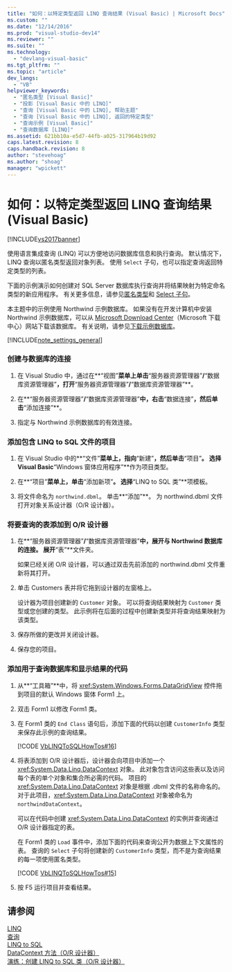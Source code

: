 ```yaml
---
title: "如何：以特定类型返回 LINQ 查询结果 (Visual Basic) | Microsoft Docs"
ms.custom: ""
ms.date: "12/14/2016"
ms.prod: "visual-studio-dev14"
ms.reviewer: ""
ms.suite: ""
ms.technology: 
  - "devlang-visual-basic"
ms.tgt_pltfrm: ""
ms.topic: "article"
dev_langs: 
  - "VB"
helpviewer_keywords: 
  - "匿名类型 [Visual Basic]"
  - "投影 [Visual Basic 中的 LINQ]"
  - "查询 [Visual Basic 中的 LINQ], 帮助主题"
  - "查询 [Visual Basic 中的 LINQ], 返回的特定类型"
  - "查询示例 [Visual Basic]"
  - "查询数据库 [LINQ]"
ms.assetid: 621bb10a-e5d7-44fb-a025-317964b19d92
caps.latest.revision: 8
caps.handback.revision: 8
author: "stevehoag"
ms.author: "shoag"
manager: "wpickett"
---
```

# 如何：以特定类型返回 LINQ 查询结果 (Visual Basic)
[!INCLUDE[vs2017banner](../../../../csharp/includes/vs2017banner.md)]

使用语言集成查询 \(LINQ\) 可以方便地访问数据库信息和执行查询。  默认情况下，LINQ 查询以匿名类型返回对象列表。  使用 `Select` 子句，也可以指定查询返回特定类型的列表。  
  
 下面的示例演示如何创建对 SQL Server 数据库执行查询并将结果映射为特定命名类型的新应用程序。  有关更多信息，请参见[匿名类型](../../../../visual-basic/programming-guide/language-features/objects-and-classes/anonymous-types.md)和 [Select 子句](../../../../visual-basic/language-reference/queries/select-clause.md)。  
  
 本主题中的示例使用 Northwind 示例数据库。  如果没有在开发计算机中安装 Northwind 示例数据库，可以从 [Microsoft Download Center](http://go.microsoft.com/fwlink/?LinkID=98088)（Microsoft 下载中心）网站下载该数据库。  有关说明，请参见[下载示例数据库](../Topic/Downloading%20Sample%20Databases.md)。  
  
 [!INCLUDE[note_settings_general](../../../../csharp/language-reference/compiler-messages/includes/note_settings_general_md.md)]  
  
### 创建与数据库的连接  
  
1.  在 Visual Studio 中，通过在**“视图”**菜单上单击**“服务器资源管理器”**\/**“数据库资源管理器”**，打开**“服务器资源管理器”**\/**“数据库资源管理器”**。  
  
2.  在**“服务器资源管理器”**\/**“数据库资源管理器”**中，右击**“数据连接”**，然后单击**“添加连接”**。  
  
3.  指定与 Northwind 示例数据库的有效连接。  
  
### 添加包含 LINQ to SQL 文件的项目  
  
1.  在 Visual Studio 中的**“文件”**菜单上，指向**“新建”**，然后单击**“项目”**。  选择 Visual Basic**“Windows 窗体应用程序”**作为项目类型。  
  
2.  在**“项目”**菜单上，单击**“添加新项”**。  选择**“LINQ to SQL 类”**项模板。  
  
3.  将文件命名为 `northwind.dbml`。  单击**“添加”**。  为 northwind.dbml 文件打开对象关系设计器（O\/R 设计器）。  
  
### 将要查询的表添加到 O\/R 设计器  
  
1.  在**“服务器资源管理器”**\/**“数据库资源管理器”**中，展开与 Northwind 数据库的连接。  展开**“表”**文件夹。  
  
     如果已经关闭 O\/R 设计器，可以通过双击先前添加的 northwind.dbml 文件重新将其打开。  
  
2.  单击 Customers 表并将它拖到设计器的左窗格上。  
  
     设计器为项目创建新的 `Customer` 对象。  可以将查询结果映射为 `Customer` 类型或您创建的类型。  此示例将在后面的过程中创建新类型并将查询结果映射为该类型。  
  
3.  保存所做的更改并关闭设计器。  
  
4.  保存您的项目。  
  
### 添加用于查询数据库和显示结果的代码  
  
1.  从**“工具箱”**中，将 <xref:System.Windows.Forms.DataGridView> 控件拖到项目的默认 Windows 窗体 Form1 上。  
  
2.  双击 Form1 以修改 Form1 类。  
  
3.  在 Form1 类的 `End Class` 语句后，添加下面的代码以创建 `CustomerInfo` 类型来保存此示例的查询结果。  
  
     [!CODE [VbLINQToSQLHowTos#16](../CodeSnippet/VS_Snippets_VBCSharp/VbLINQtoSQLHowTos#16)]  
  
4.  将表添加到 O\/R 设计器后，设计器会向项目中添加一个 <xref:System.Data.Linq.DataContext> 对象。  此对象包含访问这些表以及访问每个表的单个对象和集合所必需的代码。  项目的 <xref:System.Data.Linq.DataContext> 对象是根据 .dbml 文件的名称命名的。  对于此项目，<xref:System.Data.Linq.DataContext> 对象被命名为 `northwindDataContext`。  
  
     可以在代码中创建 <xref:System.Data.Linq.DataContext> 的实例并查询通过 O\/R 设计器指定的表。  
  
     在 Form1 类的 `Load` 事件中，添加下面的代码来查询公开为数据上下文属性的表。  查询的 `Select` 子句将创建新的 `CustomerInfo` 类型，而不是为查询结果的每一项使用匿名类型。  
  
     [!CODE [VbLINQToSQLHowTos#15](../CodeSnippet/VS_Snippets_VBCSharp/VbLINQtoSQLHowTos#15)]  
  
5.  按 F5 运行项目并查看结果。  
  
## 请参阅  
 [LINQ](../../../../visual-basic/programming-guide/language-features/linq/index.md)   
 [查询](../../../../visual-basic/language-reference/queries/queries.md)   
 [LINQ to SQL](../Topic/LINQ%20to%20SQL.md)   
 [DataContext 方法（O\/R 设计器）](/visual-studio/data-tools/datacontext-methods-o-r-designer)   
 [演练：创建 LINQ to SQL 类（O\/R 设计器）](../Topic/Walkthrough:%20Creating%20LINQ%20to%20SQL%20Classes%20\(O-R%20Designer\).md)